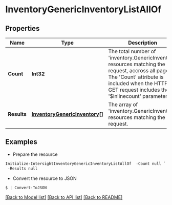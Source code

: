 # InventoryGenericInventoryListAllOf
## Properties

Name | Type | Description | Notes
------------ | ------------- | ------------- | -------------
**Count** | **Int32** | The total number of &#39;inventory.GenericInventory&#39; resources matching the request, accross all pages. The &#39;Count&#39; attribute is included when the HTTP GET request includes the &#39;$inlinecount&#39; parameter. | [optional] 
**Results** | [**InventoryGenericInventory[]**](InventoryGenericInventory.md) | The array of &#39;inventory.GenericInventory&#39; resources matching the request. | [optional] 

## Examples

- Prepare the resource
```powershell
Initialize-IntersightInventoryGenericInventoryListAllOf  -Count null `
 -Results null
```

- Convert the resource to JSON
```powershell
$ | Convert-ToJSON
```

[[Back to Model list]](../README.md#documentation-for-models) [[Back to API list]](../README.md#documentation-for-api-endpoints) [[Back to README]](../README.md)

